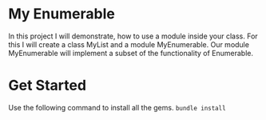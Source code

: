 # My Enumerable
In this project I will demonstrate, how to use a module inside your class. For this I will create a class MyList and a module MyEnumerable. Our module MyEnumerable will implement a subset of the functionality of Enumerable.
# Get Started

Use the following command to install all the gems.
`bundle install`
